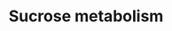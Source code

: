 ---
annotations:
- type: Pathway Ontology
  value: starch and sucrose metabolic pathway
authors:
- Anwesha
- Sbohler
- Egonw
- MaintBot
- DeSl
- Eweitz
description: 'This pathway represents the reactions for the synthesis and degradation
  in the cytosol of plants. Enzymes, metabolites and cofactors are represented according
  to different sources (KEGG, Plant Physiology (third edition), UniProt) Enzyme IDs
  are either UniProt or Enzyme code and are non-exhaustive due to the redundancy of
  most databases. This pathway is partly based on: http://www.genome.jp/kegg-bin/show_pathway?ath00500
  Links to other pathways are represented as well.'
last-edited: 2021-05-27
organisms:
- Arabidopsis thaliana
redirect_from:
- /index.php/Pathway:WP2623
- /instance/WP2623
schema-jsonld:
- '@context': https://schema.org/
  '@id': https://wikipathways.github.io/pathways/WP2623.html
  '@type': Dataset
  creator:
    '@type': Organization
    name: WikiPathways
  description: 'This pathway represents the reactions for the synthesis and degradation
    in the cytosol of plants. Enzymes, metabolites and cofactors are represented according
    to different sources (KEGG, Plant Physiology (third edition), UniProt) Enzyme
    IDs are either UniProt or Enzyme code and are non-exhaustive due to the redundancy
    of most databases. This pathway is partly based on: http://www.genome.jp/kegg-bin/show_pathway?ath00500
    Links to other pathways are represented as well.'
  keywords:
  - ''
  - D-glucose-6-phosphate
  - ATP
  - PPi
  - sucrose-6-phosphate
  - sucrose synthase 5
  - sucrose 6'-phosphate
  - sucrose synthase 1
  - glucose
  - glucose 1-phosphate
  - UDP
  - ADP
  - UDP-glucose
  - invertase 2
  - fructose
  - sucrose synthase 3
  - invertase 1
  - phosphoglucomutase 1
  - sucrose synthase 4
  - sucrose synthase 6
  - Starch Metabolism
  - fructose 6-phosphate
  - beta-fructofuranosidase
  - hexokinase 2
  - Glycolysis
  - glucose-6-phosphate isomerase
  - phosphoglucomutase 2
  - sucrose
  - UTP
  - sucrose synthase 2
  - UDP-glucose pyrophosphorylase 2
  - UDP-glucose pyrophosphorylase 1
  - glucose 6-phosphate
  license: CC0
  name: Sucrose metabolism
seo: CreativeWork
title: Sucrose metabolism
wpid: WP2623
---